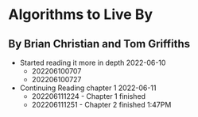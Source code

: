 # Algorithms to Live By
## By Brian Christian and Tom Griffiths

- Started reading it more in depth 2022-06-10
	- 202206100707
	- 202206100727
- Continuing Reading chapter 1 2022-06-11
	- 202206111224 - Chapter 1 finished
	- 202206111251 - Chapter 2 finished 1:47PM